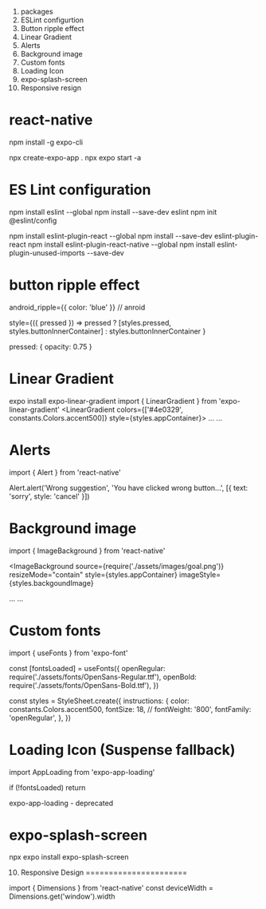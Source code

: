 1. packages
2. ESLint configurtion
3. Button ripple effect
4. Linear Gradient
5. Alerts
6. Background image
7. Custom fonts
8. Loading Icon
9. expo-splash-screen
10. Responsive resign
# react-native
npm install -g expo-cli

npx create-expo-app .
npx expo start -a

ES Lint configuration
=======================
npm install eslint --global
npm install --save-dev eslint
npm init @eslint/config

npm install eslint-plugin-react --global 
npm install --save-dev eslint-plugin-react
npm install eslint-plugin-react-native --global 
npm install eslint-plugin-unused-imports --save-dev


button ripple effect
====================
android_ripple={{ color: 'blue' }} // anroid

style={({ pressed }) => pressed ?
  [styles.pressed, styles.buttonInnerContainer] 
  : styles.buttonInnerContainer
}

pressed: {
  opacity: 0.75
}


Linear Gradient
================
expo install expo-linear-gradient
import { LinearGradient } from 'expo-linear-gradient'
<LinearGradient colors={['#4e0329', constants.Colors.accent500]} style={styles.appContainer}>
  ...
  ...
</LinearGradient>

Alerts
================
import { Alert } from 'react-native'

Alert.alert('Wrong suggestion', 'You have clicked wrong button...', [{ text: 'sorry', style: 'cancel' }])

Background image
==================
import { ImageBackground } from 'react-native'

<ImageBackground
  source={require('./assets/images/goal.png')}
  resizeMode="contain"
  style={styles.appContainer}
  imageStyle={styles.backgoundImage}
>
  ...
  ...
</ImageBackground>


Custom fonts
==============
import { useFonts } from 'expo-font'

  const [fontsLoaded] = useFonts({
    openRegular: require('./assets/fonts/OpenSans-Regular.ttf'),
    openBold: require('./assets/fonts/OpenSans-Bold.ttf'),
  })

  const styles = StyleSheet.create({
    instructions: {
      color: constants.Colors.accent500,
      fontSize: 18,
      // fontWeight: '800',
      fontFamily: 'openRegular',
    },
  })


Loading Icon (Suspense fallback)
=============
import AppLoading from 'expo-app-loading'

if (!fontsLoaded) return <AppLoading />

expo-app-loading - deprecated

expo-splash-screen
====================
npx expo install expo-splash-screen

10. Responsive Design
======================

import { Dimensions } from 'react-native'
const deviceWidth = Dimensions.get('window').width
